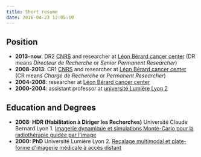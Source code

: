 ```yaml
---
title: Short resume
date: 2016-04-23 12:05:10
---
```


## Position

- **2013-now**: DR2 [CNRS](http://www.cnrs.fr) and researcher at [Léon Bérard cancer center](http://www.lyon.fnclcc.fr)
    (DR means *Directeur de Recherche* or *Senior Permanent Researcher*)
- **2008-2013**: CR1 [CNRS](http://www.cnrs.fr/) and researcher at [Léon Bérard cancer center](http://www.lyon.fnclcc.fr)
  (CR means *Chargé de Recherche* or *Permanent Researcher*)
- **2004-2008**: researcher at [Léon Bérard cancer center](http://www.lyon.fnclcc.fr)
- **2000-2004**: assistant professor at [université Lumière Lyon 2](http://www.univ-lyon2.fr)


## Education and Degrees

- **2008: HDR (Habilitation à Diriger les Recherches)**
 Université Claude Bernard Lyon 1.
 [Imagerie dynamique et simulations Monte-Carlo pour la radiothérapie guidée par l'image](https://www.creatis.insa-lyon.fr/~dsarrut/hdr/hdr.pdf)
- **2000: PhD**
 Université Lumière Lyon 2.
 [Recalage multimodal et plate-forme d'imagerie médicale à accès distant](https://www.creatis.insa-lyon.fr/~dsarrut/these/these-dsarrut.pdf)
